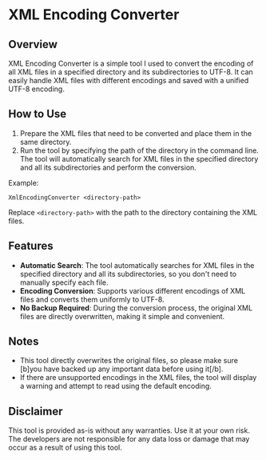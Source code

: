 # XML Encoding Converter

## Overview

XML Encoding Converter is a simple tool I used to convert the encoding of all XML files in a specified directory and its subdirectories to UTF-8. It can easily handle XML files with different encodings and saved with a unified UTF-8 encoding.

## How to Use

1. Prepare the XML files that need to be converted and place them in the same directory.
2. Run the tool by specifying the path of the directory in the command line. The tool will automatically search for XML files in the specified directory and all its subdirectories and perform the conversion.

Example:
```
XmlEncodingConverter <directory-path>
```

Replace `<directory-path>` with the path to the directory containing the XML files.

## Features

- **Automatic Search**: The tool automatically searches for XML files in the specified directory and all its subdirectories, so you don't need to manually specify each file.
- **Encoding Conversion**: Supports various different encodings of XML files and converts them uniformly to UTF-8.
- **No Backup Required**: During the conversion process, the original XML files are directly overwritten, making it simple and convenient.

## Notes

- This tool directly overwrites the original files, so please make sure [b]you have backed up any important data before using it[/b].
- If there are unsupported encodings in the XML files, the tool will display a warning and attempt to read using the default encoding.

## Disclaimer

This tool is provided as-is without any warranties. Use it at your own risk. The developers are not responsible for any data loss or damage that may occur as a result of using this tool.

